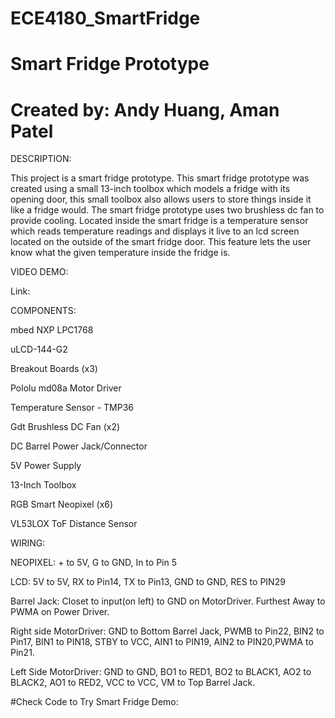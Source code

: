 # ECE4180_SmartFridge
# Smart Fridge Prototype 
# Created by: Andy Huang, Aman Patel


DESCRIPTION:

This project is a smart fridge prototype. This smart fridge prototype was created using a small 13-inch toolbox which models a fridge with its opening door, this small toolbox also allows users to store things inside it like a fridge would. The smart fridge prototype uses two brushless dc fan to provide cooling. Located inside the smart fridge is a temperature sensor which reads temperature readings and displays it live to an lcd screen located on the outside of the smart fridge door. This feature lets the user know what the given temperature inside the fridge is.   

VIDEO DEMO:

Link: 


COMPONENTS:

mbed NXP LPC1768

uLCD-144-G2 

Breakout Boards (x3)

Pololu md08a Motor Driver

Temperature Sensor - TMP36

Gdt Brushless DC Fan (x2)

DC Barrel Power Jack/Connector

5V Power Supply

13-Inch Toolbox

RGB Smart Neopixel (x6)

VL53LOX ToF Distance Sensor




WIRING:

NEOPIXEL: + to 5V, G to GND, In to Pin 5

LCD: 5V to 5V, RX to Pin14, TX to Pin13, GND to GND, RES to PIN29

Barrel Jack: Closet to input(on left) to GND on MotorDriver. Furthest Away to PWMA on Power Driver.

Right side MotorDriver: GND to Bottom Barrel Jack, PWMB to Pin22, BIN2 to Pin17, BIN1 to PIN18, STBY to VCC, AIN1 to PIN19, AIN2 to PIN20,PWMA to Pin21.

Left Side MotorDriver: GND to GND, BO1 to RED1, BO2 to BLACK1, AO2 to BLACK2, AO1 to RED2, VCC to VCC, VM to Top Barrel Jack. 


#Check Code to Try Smart Fridge Demo: 
